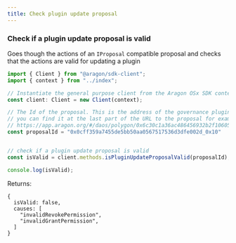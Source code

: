 ```yaml
---
title: Check plugin update proposal
---
```


### Check if a plugin update proposal is valid

Goes though the actions of an `IProposal` compatible proposal and checks that the actions are valid for updating a plugin

```ts
import { Client } from "@aragon/sdk-client";
import { context } from "../index";

// Instantiate the general purpose client from the Aragon OSx SDK context.
const client: Client = new Client(context);

// The Id of the proposal. This is the address of the governance plugin and the proposal number in hexadecimal
// you can find it at the last part of the URL to the proposal for example 
// https://app.aragon.org/#/daos/polygon/0x6c30c1a36ac486456932b2f106053c42443514b2/governance/proposals/0x0cff359a7455de5bb50aa0567517536d3dfe002d_0x10
const proposalId = "0x0cff359a7455de5bb50aa0567517536d3dfe002d_0x10"


// check if a plugin update proposal is valid
const isValid = client.methods.isPluginUpdateProposalValid(proposalId);

console.log(isValid);
```


Returns:
  ```tsx
  {
    isValid: false,
    causes: [
      "invalidRevokePermission",
      "invalidGrantPermission",
    ]
  }
  ```